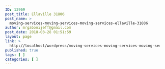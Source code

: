 ```yaml
---
ID: 13969
post_title: Ellaville 31806
post_name: >
  moving-services-moving-services-moving-services-ellaville-31806
author: mrgabonijeff@gmail.com
post_date: 2018-03-28 01:51:59
layout: page
link: >
  http://localhost/wordpress/moving-services-moving-services-moving-services-ellaville-31806/
published: true
tags: [ ]
categories: [ ]
---
```


